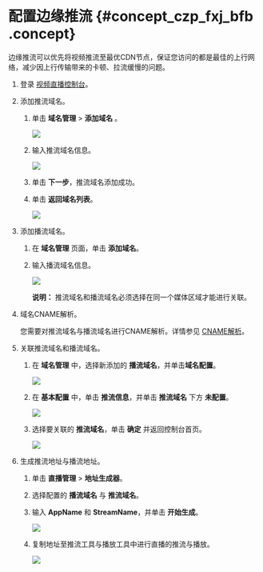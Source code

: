 # 配置边缘推流 {#concept_czp_fxj_bfb .concept}

边缘推流可以优先将视频推流至最优CDN节点，保证您访问的都是最佳的上行网络，减少因上行传输带来的卡顿、拉流缓慢的问题。

1.  登录 [视频直播控制台](https://live.console.aliyun.com/)。
2.  添加推流域名。
    1.  单击 **域名管理** \> **添加域名** 。

        ![](http://static-aliyun-doc.oss-cn-hangzhou.aliyuncs.com/assets/img/20691/154269535111569_zh-CN.png)

    2.  输入推流域名信息。

        ![](http://static-aliyun-doc.oss-cn-hangzhou.aliyuncs.com/assets/img/20691/154269535111570_zh-CN.png)

    3.  单击 **下一步**，推流域名添加成功。
    4.  单击 **返回域名列表**。

        ![](http://static-aliyun-doc.oss-cn-hangzhou.aliyuncs.com/assets/img/20691/154269535111571_zh-CN.png)

3.  添加播流域名。
    1.  在 **域名管理** 页面，单击 **添加域名**。
    2.  输入播流域名信息。

        ![](http://static-aliyun-doc.oss-cn-hangzhou.aliyuncs.com/assets/img/20691/154269535111572_zh-CN.png)

        **说明：** 推流域名和播流域名必须选择在同一个媒体区域才能进行关联。

4.  域名CNAME解析。

    您需要对推流域名与播流域名进行CNAME解析。详情参见 [CNAME解析](cn.zh-CN/用户指南/域名管理/解析CNAME.md#)。

5.  关联推流域名和播流域名。
    1.  在 **域名管理** 中，选择新添加的 **播流域名**，并单击**域名配置**。

        ![](http://static-aliyun-doc.oss-cn-hangzhou.aliyuncs.com/assets/img/20691/154269535111573_zh-CN.png)

    2.  在 **基本配置** 中，单击 **推流信息**，并单击 **推流域名** 下方 **未配置**。

        ![](http://static-aliyun-doc.oss-cn-hangzhou.aliyuncs.com/assets/img/20691/154269535111574_zh-CN.png)

    3.  选择要关联的 **推流域名**，单击 **确定** 并返回控制台首页。

        ![](http://static-aliyun-doc.oss-cn-hangzhou.aliyuncs.com/assets/img/20691/154269535111575_zh-CN.png)

6.  生成推流地址与播流地址。
    1.  单击 **直播管理** \> **地址生成器**。
    2.  选择配置的 **播流域名** 与 **推流域名**。
    3.  输入 **AppName** 和 **StreamName**，并单击 **开始生成**。

        ![](http://static-aliyun-doc.oss-cn-hangzhou.aliyuncs.com/assets/img/20691/154269535111576_zh-CN.png)

    4.  复制地址至推流工具与播放工具中进行直播的推流与播放。

        ![](http://static-aliyun-doc.oss-cn-hangzhou.aliyuncs.com/assets/img/20691/154269535111577_zh-CN.png)


